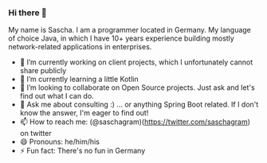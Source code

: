 ### Hi there 👋

My name is Sascha. I am a programmer located in Germany. My language of choice Java, in which I have 10+ years experience building mostly network-related applications in enterprises. 

- 🔭 I’m currently working on client projects, which I unfortunately cannot share publicly
- 🌱 I’m currently learning a little Kotlin
- 👯 I’m looking to collaborate on Open Source projects. Just ask and let's find out what I can do.
- 💬 Ask me about consulting :) ... or anything Spring Boot related. If I don't know the answer, I'm eager to find out!
- 📫 How to reach me: (@saschagram)(https://twitter.com/saschagram) on twitter
- 😄 Pronouns: he/him/his
- ⚡ Fun fact: There's no fun in Germany
